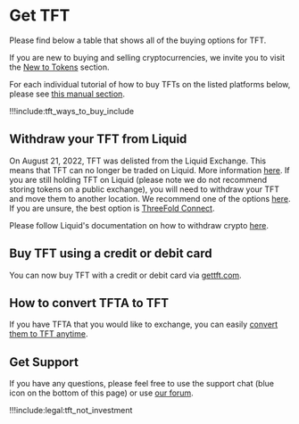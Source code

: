 # Get TFT

Please find below a table that shows all of the buying options for TFT. 

If you are new to buying and selling cryptocurrencies, we invite you to visit the [New to Tokens](newtotokens) section. 

For each individual tutorial of how to buy TFTs on the listed platforms below, please see [this manual section](https://library.threefold.me/info/manual/#/manual__tft_howtos.md).

!!!include:tft_ways_to_buy_include

## Withdraw your TFT from Liquid

On August 21, 2022, TFT was delisted from the Liquid Exchange. This means that TFT can no longer be traded on Liquid. More information [here](https://forum.threefold.io/t/tft-will-be-delisted-on-liquid-what-now-and-what-next/3197). If you are still holding TFT on Liquid (please note we do not recommend storing tokens on a public exchange), you will need to withdraw your TFT and move them to another location. We recommend one of the options [here](threefold_wallets). If you are unsure, the best option is [ThreeFold Connect](threefold_connect).

Please follow Liquid's documentation on how to withdraw crypto [here](https://help.liquid.com/en/articles/2275670-how-to-withdraw-funds-from-my-liquid-account).

## Buy TFT using a credit or debit card

You can now buy TFT with a credit or debit card via [gettft.com](https://gettft.com).

<!-- ## From a Public Exchange

To buy TFT on an exchange you will have to follow these steps:

- First, send fiat currency (euros, dollars, etc) to the exchange
- Second, convert fiat currency into a digital currency that can be traded with TFT (BTC, XLM, etc. - depends on the exchange)
- Third, buy TFT with the trade-able digital currency

If you would like to sell or exchange TFT on these exchanges, you will have to follow these steps:

- First, exchange your TFT to another digital currency (BTC, USDT, XLM, etc) that can be traded into fiat.
- Then, exchange the other digital currency (BTC, etc.) into fiat.
- Finally, transfer the fiat amount to your bank account. -->

## How to convert TFTA to TFT

If you have TFTA that you would like to exchange, you can easily [convert them to TFT anytime](tfta_to_tft).

## Get Support

If you have any questions, please feel free to use the support chat (blue icon on the bottom of this page) or use [our forum](https://forum.threefold.io).


!!!include:legal:tft_not_investment